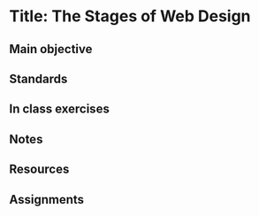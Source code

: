 # Title: The Stages of Web Design

## Main objective

## Standards

## In class exercises

## Notes

## Resources

## Assignments
